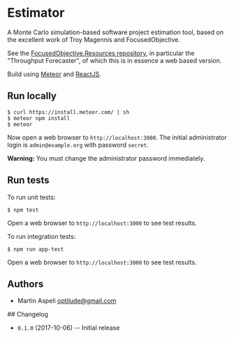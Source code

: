 # Estimator

A Monte Carlo simulation-based software project estimation tool, based on the excellent
work of Troy Magennis and FocusedObjective.

See the [FocusedObjective.Resources repository](http://github.com/FocusedObjective/FocusedObjective.Resources),
in particular the "Throughput Forecaster", of which this is in essence a web based version.

Build using [Meteor](https://www.meteor.com/) and [ReactJS](https://reactjs.org/).

## Run locally

```
$ curl https://install.meteor.com/ | sh
$ meteor npm install
$ meteor
```

Now open a web browser to `http://localhost:3000`. The initial administrator
login is `admin@example.org` with password `secret`.

**Warning:** You must change the administrator password immediately.

## Run tests

To run unit tests:

```
$ npm test
```

Open a web browser to `http://localhost:3000` to see test results.

To run integration tests:

```
$ npm run app-test
```

Open a web browser to `http://localhost:3000` to see test results.

## Authors

* Martin Aspeli <optilude@gmail.com>

## Changelog

* `0.1.0` (2017-10-06) -- Initial release

